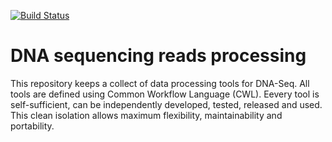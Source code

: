[![Build Status](https://travis-ci.org/ICGC-TCGA-PanCancer/dna-seq-processing.svg?branch=master)](https://travis-ci.org/ICGC-TCGA-PanCancer/dna-seq-processing)
# DNA sequencing reads processing

This repository keeps a collect of data processing tools for DNA-Seq. All tools are defined using Common Workflow Language (CWL).
Eevery tool is self-sufficient, can be independently developed, tested, released and used. This clean isolation allows maximum flexibility, maintainability and portability.
